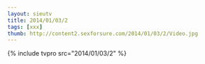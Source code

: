 ```yaml
--- 
layout: sieutv
title: 2014/01/03/2
tags: [xxx]
thumb: http://content2.sexforsure.com/2014/01/03/2/Video.jpg
---
```

{% include tvpro src="2014/01/03/2" %} 
